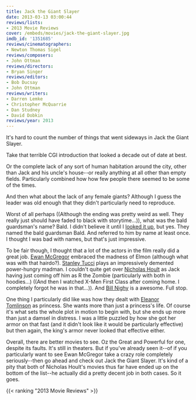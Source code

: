 ```yaml
---
title: Jack the Giant Slayer
date: 2013-03-13 03:00:44
reviews/lists:
- 2013 Movie Reviews
cover: /embeds/movies/jack-the-giant-slayer.jpg
imdb_id: '1351685'
reviews/cinematographers:
- Newton Thomas Sigel
reviews/composers:
- John Ottman
reviews/directors:
- Bryan Singer
reviews/editors:
- Bob Ducsay
- John Ottman
reviews/writers:
- Darren Lemke
- Christopher McQuarrie
- Dan Studney
- David Dobkin
reviews/year: 2013
---
```

It's hard to count the number of things that went sideways in Jack the Giant Slayer.

<!--more-->

Take that terrible CGI introduction that looked a decade out of date at best.

Or the complete lack of any sort of human habitation around the city, other than Jack and his uncle's house--or really anything at all other than empty fields. Particularly combined how how few people there seemed to be some of the times.

And then what about the lack of any female giants? Although I guess the leader was old enough that they didn't particularly need to reproduce.

Worst of all perhaps ((Although the ending was pretty weird as well. They really just should have faded to black with storytime...)), what was the bald guardsman's name? Bald. I didn't believe it until I <a title="IMDB: Bald" href="http://www.imdb.com/character/ch0325919/?ref_=tt_cl_t10">looked it up</a>, but yes. They named the bald guardsman Bald. And referred to him by name at least once. I thought I was bad with names, but that's just impressive.

To be fair though, I thought that a lot of the actors in the film really did a great job. <a itemprop="url" href="http://www.imdb.com/name/nm0000191/?ref_=tt_cl_t3">Ewan McGregor</a> embraced the madness of Elmon (although what was with that hairdo?). <a itemprop="url" href="http://www.imdb.com/name/nm0001804/?ref_=tt_cl_t4">Stanley Tucci</a> plays an impressively demented power-hungry madman. I couldn't quite get over <a itemprop="url" href="http://www.imdb.com/name/nm0396558/?ref_=tt_cl_t1">Nicholas Hoult</a> as Jack having just coming off him as R the Zombie (particularly with both in hoodies...) ((And then I watched X-Men First Class after coming home. I completely forgot he was in that...)). And <a href="http://www.imdb.com/name/nm0631490/">Bill Nighy</a> is a awesome. Full stop.

One thing I particularly did like was how they dealt with <a itemprop="url" href="http://www.imdb.com/name/nm1870434/?ref_=tt_cl_t2">Eleanor Tomlinson</a> as princess. She wants more than just a princess's life. Of course it's what sets the whole plot in motion to begin with, but she ends up more than just a damsel in distress. I was a little puzzled by how she got her armor on that fast (and it didn't look like it would be particularly effective) but then again, the king's armor never looked that effective either.

Overall, there are better movies to see. Oz the Great and Powerful for one, despite its faults. It's still in theaters. But if you've already seen it--of if you particularly want to see Ewan McGregor take a crazy role completely seriously--then go ahead and check out Jack the Giant Slayer. It's kind of a pity that both of Nicholas Hoult's movies thus far have ended up on the bottom of the list--he actually did a pretty decent job in both cases. So it goes.

{{< ranking "2013 Movie Reviews" >}}